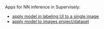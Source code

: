 Apps for NN inference in Supervisely:

- [apply model in labeling UI to a single image](./annotation-tool/README.md)
- [apply model to images project/dataset](./project-dataset/README.md)
